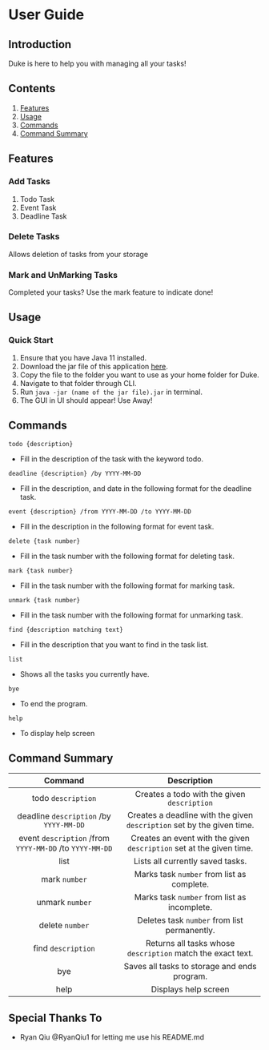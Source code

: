 # User Guide

## Introduction
Duke is here to help you with managing all your tasks!

## Contents
1. [Features](#features)
2. [Usage](#usage)
3. [Commands](#commands)
4. [Command Summary](#command-summary)

## Features

### Add Tasks

1. Todo Task
2. Event Task
3. Deadline Task

### Delete Tasks

Allows deletion of tasks from your storage

### Mark and UnMarking Tasks

Completed your tasks?
Use the mark feature to indicate done!

## Usage

### Quick Start

1. Ensure that you have Java 11 installed.
2. Download the jar file of this application [here](https://github.com/UnwilledTangent/ip/releases).
3. Copy the file to the folder you want to use as your home folder for Duke.
4. Navigate to that folder through CLI.
5. Run `java -jar (name of the jar file).jar` in terminal.
6. The GUI in UI should appear! Use Away!

## Commands

`todo {description}`
- Fill in the description of the task with the keyword todo.

`deadline {description} /by YYYY-MM-DD`
- Fill in the description, and date in the following format for the deadline task.

`event {description} /from YYYY-MM-DD /to YYYY-MM-DD`
- Fill in the description in the following format for event task.

`delete {task number}`
- Fill in the task number with the following format for deleting task.

`mark {task number}`
- Fill in the task number with the following format for marking task.

`unmark {task number}`
- Fill in the task number with the following format for unmarking task.

`find {description matching text}`
- Fill in the description that you want to find in the task list.

`list`
- Shows all the tasks you currently have.

`bye`
- To end the program.

`help`
- To display help screen

## Command Summary


|                         Command                         |                              Description                               |
|:-------------------------------------------------------:|:----------------------------------------------------------------------:|
|                   todo `description`                    |              Creates a todo with the given `description`               |
|         deadline `description` /by `YYYY-MM-DD`         | Creates a deadline with the given `description` set by the given time. |
| event `description` /from `YYYY-MM-DD` /to `YYYY-MM-DD` |  Creates an event with the given `description` set at the given time.  |
|                          list                           |                    Lists all currently saved tasks.                    |
|                      mark `number`                      |               Marks task `number` from list as complete.               |
|                     unmark `number`                     |              Marks task `number` from list as incomplete.              |
|                     delete `number`                     |              Deletes task `number` from list permanently.              |
|                   find `description`                    |      Returns all tasks whose `description` match the exact text.       |
|                           bye                           |              Saves all tasks to storage and ends program.              |
|                          help                           |                          Displays help screen                          |

## Special Thanks To
- Ryan Qiu @RyanQiu1 for letting me use his README.md